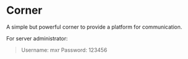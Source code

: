 # Corner
A simple but powerful corner to provide a platform for communication.

For server administrator:
> Username: mxr
> Password: 123456
